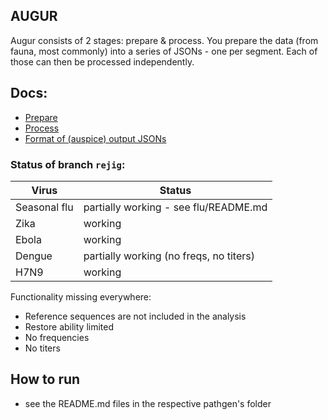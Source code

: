 ## AUGUR
Augur consists of 2 stages: prepare & process. You prepare the data (from fauna, most commonly) into a series of JSONs - one per segment. Each of those can then be processed independently.


## Docs:
* [Prepare](prepare.md)
* [Process](process.md)
* [Format of (auspice) output JSONs](auspice_output.md)

### Status of branch `rejig`:

| Virus         | Status           |
| ------------- | ------------- |
| Seasonal flu      | partially working - see flu/README.md |
| Zika    | working      |
| Ebola | working      |
| Dengue | partially working (no freqs, no titers)      |
| H7N9 | working      |

Functionality missing everywhere:
* Reference sequences are not included in the analysis
* Restore ability limited
* No frequencies
* No titers

## How to run
* see the README.md files in the respective pathgen's folder

